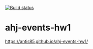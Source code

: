 [![Build status](https://ci.appveyor.com/api/projects/status/i94u9gfowqgvjpog/branch/main?svg=true)](https://ci.appveyor.com/project/Antis85/ahj-events-hw1/branch/main)
# ahj-events-hw1
https://antis85.github.io/ahj-events-hw1/
